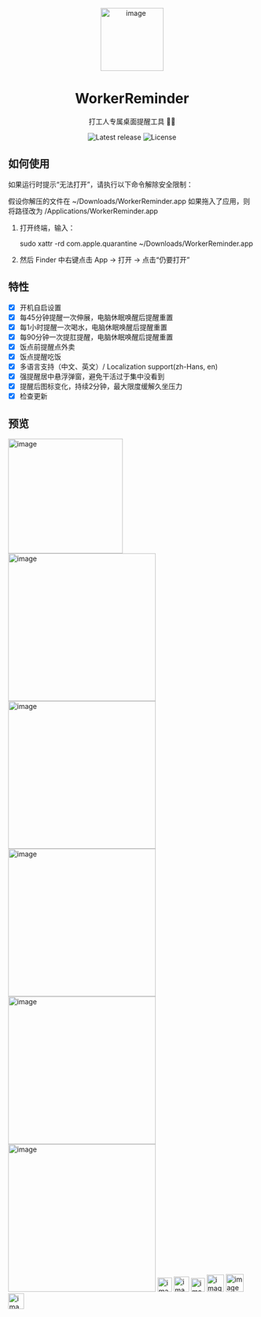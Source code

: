 <p align="center">
  <img width="128" alt="image" src="https://github.com/user-attachments/assets/5cecbd32-5d16-4a79-94dd-f4db2cf50e91" />
</p>

<h1 align="center">WorkerReminder</h1>

<p align="center">
  打工人专属桌面提醒工具 💼🍵  
</p>

<p align="center">
  <img src="https://img.shields.io/github/v/release/snowwarri0r/WorkerReminder" alt="Latest release">
  <img src="https://img.shields.io/github/license/snowwarri0r/WorkerReminder" alt="License">
</p>

## 如何使用
如果运行时提示“无法打开”，请执行以下命令解除安全限制：

假设你解压的文件在 ~/Downloads/WorkerReminder.app
如果拖入了应用，则将路径改为 /Applications/WorkerReminder.app

1. 打开终端，输入：

   sudo xattr -rd com.apple.quarantine ~/Downloads/WorkerReminder.app

2. 然后 Finder 中右键点击 App → 打开 → 点击“仍要打开”

## 特性
- [x] 开机自启设置
- [x] 每45分钟提醒一次伸展，电脑休眠唤醒后提醒重置
- [x] 每1小时提醒一次喝水，电脑休眠唤醒后提醒重置
- [x] 每90分钟一次提肛提醒，电脑休眠唤醒后提醒重置
- [x] 饭点前提醒点外卖
- [x] 饭点提醒吃饭 
- [x] 多语言支持（中文、英文）/ Localization support(zh-Hans, en)
- [x] 强提醒居中悬浮弹窗，避免干活过于集中没看到
- [x] 提醒后图标变化，持续2分钟，最大限度缓解久坐压力
- [x] 检查更新

## 预览
<img width="233" alt="image" src="https://github.com/user-attachments/assets/263b8454-32f2-40b7-9856-5caf76d46125" />
<img width="300" alt="image" src="https://github.com/user-attachments/assets/c810f9be-da9b-42e1-9ca1-d2ccca024623" />
<img width="300" alt="image" src="https://github.com/user-attachments/assets/f9b1094a-1cd0-439d-aafa-dbb72c0f4ef2" />
<img width="300" alt="image" src="https://github.com/user-attachments/assets/980786aa-b374-4669-a601-bf48a5469961" />
<img width="300" alt="image" src="https://github.com/user-attachments/assets/ef9a6765-51df-42dc-adfc-c5f89874134d" />
<img width="300" alt="image" src="https://github.com/user-attachments/assets/5e8d93b3-0741-41e7-80de-24354d125ab2" />
<img width="29" alt="image" src="https://github.com/user-attachments/assets/d308e535-41a6-43ee-8938-5c45358de75c" />
<img width="31" alt="image" src="https://github.com/user-attachments/assets/6e0f5c4b-6fac-4879-b170-67017cd4f7bf" />
<img width="28" alt="image" src="https://github.com/user-attachments/assets/2d27507d-fc8b-4b52-bfae-024cee0ee76e" />
<img width="35" alt="image" src="https://github.com/user-attachments/assets/75b1e3a5-ea33-4e95-a3fb-0063f447bfda" />
<img width="36" alt="image" src="https://github.com/user-attachments/assets/659799ff-976a-4c4f-85fa-ca0087ef3a0b" />
<img width="32" alt="image" src="https://github.com/user-attachments/assets/b9253001-8e71-44ec-95e4-80d2414f5336" />






